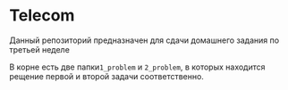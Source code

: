 # Telecom

Данный репозиторий предназначен для сдачи домашнего задания по третьей
неделе

В корне есть две папки`1_problem` и `2_problem`, в которых находится рещение
первой и второй задачи соответственно.